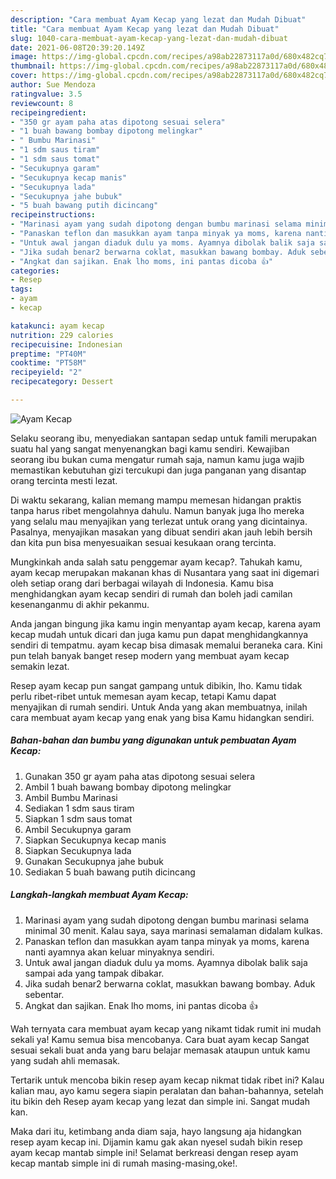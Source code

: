 ```yaml
---
description: "Cara membuat Ayam Kecap yang lezat dan Mudah Dibuat"
title: "Cara membuat Ayam Kecap yang lezat dan Mudah Dibuat"
slug: 1040-cara-membuat-ayam-kecap-yang-lezat-dan-mudah-dibuat
date: 2021-06-08T20:39:20.149Z
image: https://img-global.cpcdn.com/recipes/a98ab22873117a0d/680x482cq70/ayam-kecap-foto-resep-utama.jpg
thumbnail: https://img-global.cpcdn.com/recipes/a98ab22873117a0d/680x482cq70/ayam-kecap-foto-resep-utama.jpg
cover: https://img-global.cpcdn.com/recipes/a98ab22873117a0d/680x482cq70/ayam-kecap-foto-resep-utama.jpg
author: Sue Mendoza
ratingvalue: 3.5
reviewcount: 8
recipeingredient:
- "350 gr ayam paha atas dipotong sesuai selera"
- "1 buah bawang bombay dipotong melingkar"
- " Bumbu Marinasi"
- "1 sdm saus tiram"
- "1 sdm saus tomat"
- "Secukupnya garam"
- "Secukupnya kecap manis"
- "Secukupnya lada"
- "Secukupnya jahe bubuk"
- "5 buah bawang putih dicincang"
recipeinstructions:
- "Marinasi ayam yang sudah dipotong dengan bumbu marinasi selama minimal 30 menit. Kalau saya, saya marinasi semalaman didalam kulkas."
- "Panaskan teflon dan masukkan ayam tanpa minyak ya moms, karena nanti ayamnya akan keluar minyaknya sendiri."
- "Untuk awal jangan diaduk dulu ya moms. Ayamnya dibolak balik saja sampai ada yang tampak dibakar."
- "Jika sudah benar2 berwarna coklat, masukkan bawang bombay. Aduk sebentar."
- "Angkat dan sajikan. Enak lho moms, ini pantas dicoba 👍"
categories:
- Resep
tags:
- ayam
- kecap

katakunci: ayam kecap 
nutrition: 229 calories
recipecuisine: Indonesian
preptime: "PT40M"
cooktime: "PT58M"
recipeyield: "2"
recipecategory: Dessert

---
```



![Ayam Kecap](https://img-global.cpcdn.com/recipes/a98ab22873117a0d/680x482cq70/ayam-kecap-foto-resep-utama.jpg)

Selaku seorang ibu, menyediakan santapan sedap untuk famili merupakan suatu hal yang sangat menyenangkan bagi kamu sendiri. Kewajiban seorang ibu bukan cuma mengatur rumah saja, namun kamu juga wajib memastikan kebutuhan gizi tercukupi dan juga panganan yang disantap orang tercinta mesti lezat.

Di waktu  sekarang, kalian memang mampu memesan hidangan praktis tanpa harus ribet mengolahnya dahulu. Namun banyak juga lho mereka yang selalu mau menyajikan yang terlezat untuk orang yang dicintainya. Pasalnya, menyajikan masakan yang dibuat sendiri akan jauh lebih bersih dan kita pun bisa menyesuaikan sesuai kesukaan orang tercinta. 



Mungkinkah anda salah satu penggemar ayam kecap?. Tahukah kamu, ayam kecap merupakan makanan khas di Nusantara yang saat ini digemari oleh setiap orang dari berbagai wilayah di Indonesia. Kamu bisa menghidangkan ayam kecap sendiri di rumah dan boleh jadi camilan kesenanganmu di akhir pekanmu.

Anda jangan bingung jika kamu ingin menyantap ayam kecap, karena ayam kecap mudah untuk dicari dan juga kamu pun dapat menghidangkannya sendiri di tempatmu. ayam kecap bisa dimasak memalui beraneka cara. Kini pun telah banyak banget resep modern yang membuat ayam kecap semakin lezat.

Resep ayam kecap pun sangat gampang untuk dibikin, lho. Kamu tidak perlu ribet-ribet untuk memesan ayam kecap, tetapi Kamu dapat menyajikan di rumah sendiri. Untuk Anda yang akan membuatnya, inilah cara membuat ayam kecap yang enak yang bisa Kamu hidangkan sendiri.

<!--inarticleads1-->

##### Bahan-bahan dan bumbu yang digunakan untuk pembuatan Ayam Kecap:

1. Gunakan 350 gr ayam paha atas dipotong sesuai selera
1. Ambil 1 buah bawang bombay dipotong melingkar
1. Ambil  Bumbu Marinasi
1. Sediakan 1 sdm saus tiram
1. Siapkan 1 sdm saus tomat
1. Ambil Secukupnya garam
1. Siapkan Secukupnya kecap manis
1. Siapkan Secukupnya lada
1. Gunakan Secukupnya jahe bubuk
1. Sediakan 5 buah bawang putih dicincang




<!--inarticleads2-->

##### Langkah-langkah membuat Ayam Kecap:

1. Marinasi ayam yang sudah dipotong dengan bumbu marinasi selama minimal 30 menit. Kalau saya, saya marinasi semalaman didalam kulkas.
1. Panaskan teflon dan masukkan ayam tanpa minyak ya moms, karena nanti ayamnya akan keluar minyaknya sendiri.
1. Untuk awal jangan diaduk dulu ya moms. Ayamnya dibolak balik saja sampai ada yang tampak dibakar.
1. Jika sudah benar2 berwarna coklat, masukkan bawang bombay. Aduk sebentar.
1. Angkat dan sajikan. Enak lho moms, ini pantas dicoba 👍




Wah ternyata cara membuat ayam kecap yang nikamt tidak rumit ini mudah sekali ya! Kamu semua bisa mencobanya. Cara buat ayam kecap Sangat sesuai sekali buat anda yang baru belajar memasak ataupun untuk kamu yang sudah ahli memasak.

Tertarik untuk mencoba bikin resep ayam kecap nikmat tidak ribet ini? Kalau kalian mau, ayo kamu segera siapin peralatan dan bahan-bahannya, setelah itu bikin deh Resep ayam kecap yang lezat dan simple ini. Sangat mudah kan. 

Maka dari itu, ketimbang anda diam saja, hayo langsung aja hidangkan resep ayam kecap ini. Dijamin kamu gak akan nyesel sudah bikin resep ayam kecap mantab simple ini! Selamat berkreasi dengan resep ayam kecap mantab simple ini di rumah masing-masing,oke!.

